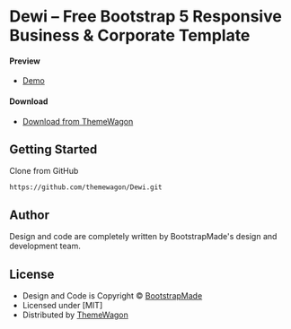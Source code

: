 # Dewi – Free Bootstrap 5 Responsive Business & Corporate Template

#### Preview

 - [Demo](https://themewagon.github.io/Dewi/)

#### Download
 - [Download from ThemeWagon](https://themewagon.com/themes/dewi/)
 
 
## Getting Started

Clone from GitHub 
```
https://github.com/themewagon/Dewi.git
```

## Author

Design and code are completely written by BootstrapMade's design and development team.  


## License

 - Design and Code is Copyright &copy; [BootstrapMade](https://themewagon.com/author/bootstrapmade/)
 - Licensed under [MIT]
 - Distributed by [ThemeWagon](https://themewagon.com)


